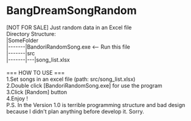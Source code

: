 # BangDreamSongRandom
[NOT FOR SALE] Just random data in an Excel file
<br>
Directory Structure:
<br>
|SomeFolder <br>
|-------|BandoriRandomSong.exe <-- Run this file<br>
|-------|src <br>
|-------|---|song_list.xlsx 
<br>
<br>
=== HOW TO USE === <br>
1.Set songs in an excel file (path: src/song_list.xlsx) <br>
2.Double click [BandoriRandomSong.exe] for use the program <br>
3.Click [Random] button <br>
4.Enjoy !
<br>
P.S. In the Version 1.0 is terrible programming structure and bad design because I didn't plan anything before develop it. Sorry.
